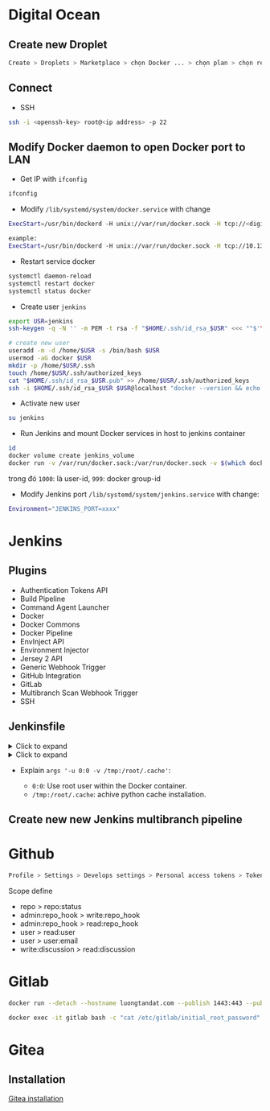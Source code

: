 # Digital Ocean

## Create new Droplet

```bash
Create > Droplets > Marketplace > chọn Docker ... > chọn plan > chọn region > Add SSH > Choose a hostname
```

## Connect

- SSH

```bash
ssh -i <openssh-key> root@<ip address> -p 22 
```

## Modify Docker daemon to open Docker port to LAN

- Get IP with `ifconfig`

```bash
ifconfig
```

- Modify `/lib/systemd/system/docker.service` with change

```bash
ExecStart=/usr/bin/dockerd -H unix://var/run/docker.sock -H tcp://<digital ocean ip address> --containerd=/run/containerd/containerd.sock

example:
ExecStart=/usr/bin/dockerd -H unix://var/run/docker.sock -H tcp://10.137.0.2 --containerd=/run/containerd/containerd.sock
```

- Restart service docker

```bash
systemctl daemon-reload
systemctl restart docker
systemctl status docker
```

- Create user `jenkins`

```bash
export USR=jenkins
ssh-keygen -q -N '' -m PEM -t rsa -f "$HOME/.ssh/id_rsa_$USR" <<< ""$'\n'"y" 2>&1 >/dev/null

# create new user
useradd -m -d /home/$USR -s /bin/bash $USR
usermod -aG docker $USR
mkdir -p /home/$USR/.ssh
touch /home/$USR/.ssh/authorized_keys
cat "$HOME/.ssh/id_rsa_$USR.pub" >> /home/$USR/.ssh/authorized_keys
ssh -i $HOME/.ssh/id_rsa_$USR $USR@localhost "docker --version && echo '>>> DONE. New user added'"
```

- Activate new user

```bash
su jenkins
```

- Run Jenkins and mount Docker services in host to jenkins container

```bash
id
docker volume create jenkins_volume
docker run -v /var/run/docker.sock:/var/run/docker.sock -v $(which docker):$(which docker) -v jenkins_volume:/var/jenkins_home -p 8081:8080 --user 1000:999 --name jenkins -d jenkins/jenkins:lts
```

trong đó `1000`: là user-id, `999`: docker group-id

- Modify Jenkins port `/lib/systemd/system/jenkins.service` with change:

```bash
Environment="JENKINS_PORT=xxxx"
```

# Jenkins

## Plugins

- Authentication Tokens API
- Build Pipeline
- Command Agent Launcher
- Docker
- Docker Commons
- Docker Pipeline
- EnvInject API
- Environment Injector
- Jersey 2 API
- Generic Webhook Trigger
- GitHub Integration
- GitLab
- Multibranch Scan Webhook Trigger
- SSH

## Jenkinsfile

<details>
  <summary>Click to expand</summary>

```bash
pipeline {
    agent none

    environment {
        DOCKER_IMAGE = 'nhtua/flask-docker'
    }

    stages {
        stage('Test') {
            agent {
                    docker {
                        image 'python:3.8-slim-buster'
                        args '-u 0:0 -v /tmp:/root/.cache'
                    }
            }
            steps {
                sh 'pip install poetry'
                sh 'poetry install'
                sh 'poetry run pytest'
            }
        }

        stage('build') {
            agent { node { label 'master' } }
            environment {
                DOCKER_TAG = "${GIT_BRANCH.tokenize('/').pop()}-${BUILD_NUMBER}-${GIT_COMMIT.substring(0, 7)}"
            }
            steps {
                withCredentials([usernamePassword(credentialsId: 'docker-hub', usernameVariable: 'DOCKER_USERNAME', passwordVariable: 'DOCKER_PASSWORD')]) {
                    sh 'echo $DOCKER_PASSWORD | docker login --username $DOCKER_USERNAME --password-stdin'
                }

                sh "docker build -t ${DOCKER_IMAGE}:${DOCKER_TAG} . "
                sh "docker push ${DOCKER_IMAGE}:${DOCKER_TAG}"
                script {
                    if (GIT_BRANCH ==~ /.*master.*/) {
                        sh "docker tag ${DOCKER_IMAGE}:${DOCKER_TAG} ${DOCKER_IMAGE}:latest"
                        sh "docker push ${DOCKER_IMAGE}:latest"
                    }
                }

                //clean to save disk
                sh "docker image rm ${DOCKER_IMAGE}:${DOCKER_TAG}"
            }
        }
    }

    post {
        success {
            echo 'SUCCESSFUL'
        }
        failure {
            echo 'FAILED'
        }
    }
}
```

</details>

<details>
  <summary>Click to expand</summary>

```bash
pipeline {
    agent any

    triggers {
        cron('0 */1 * * *')
        gitlab(triggerOnPush: true, triggerOnMergeRequest: true, branchFilterType: 'All')
    }

    stages {
        stage('TimerTrigger') {
            when {
                triggeredBy "TimerTrigger"
            }
            steps {
                echo '------------------------------------------- TimerTrigger'
                script {
                    if (env.BRANCH_NAME == 'main') {
                        sh 'echo "GIT_BRANCH: $GIT_BRANCH"'
                        sh 'echo ${SAVE_VCAST_REPORT_DIR}'
                        sh "sudo /usr/bin/bash ./run.sh -b \${GIT_BRANCH}"
                    }
                }
            }
        }
        stage('GitLabWebHookCause') {
            when {
                not {
                    triggeredBy "TimerTrigger"
                }
            }
            steps {
                echo '------------------------------------------- GitLabWebHookCause'
                script {
                    if (env.BRANCH_NAME == 'main') {
                        sh 'echo "GIT_BRANCH: $GIT_BRANCH"'
                        sh "sudo /usr/bin/bash ./run.sh -b \${GIT_BRANCH}"
                    }
                    else {
                        sh 'echo "GIT_BRANCH: $GIT_BRANCH"'
                        sh 'echo ${SAVE_VCAST_REPORT_DIR}'
                        sh "sudo /usr/bin/bash ./run.sh -b \${GIT_BRANCH}"
                    }
                }
            }
        }
    }
}

```

</details>

- Explain `args '-u 0:0 -v /tmp:/root/.cache'`:

	- `0:0`: Use root user within the Docker container.
	- `/tmp:/root/.cache`: achive python cache installation.

## Create new new Jenkins multibranch pipeline

# Github

```bash
Profile > Settings > Develops settings > Personal access tokens > Tokens (classic) > Generate new token
```

Scope define

- repo > repo:status
- admin:repo_hook > write:repo_hook
- admin:repo_hook > read:repo_hook
- user > read:user
- user > user:email
- write:discussion > read:discussion



# Gitlab


```bash
docker run --detach --hostname luongtandat.com --publish 1443:443 --publish 8082:80 --publish 2222:22 --name gitlab --restart always --volume `pwd`/gitlab_data/config:/etc/gitlab --volume `pwd`/gitlab_data/logs:/var/log/gitlab --volume `pwd`/gitlab_data/data:/var/opt/gitlab gitlab/gitlab-ce:latest
```

```bash
docker exec -it gitlab bash -c "cat /etc/gitlab/initial_root_password"
```


# Gitea

## Installation

[Gitea installation](gitea-setup.md)
